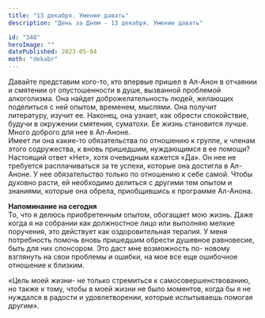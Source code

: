 ```yaml
---
title: "13 декабря. Умение давать"
description: "День за Днем - 13 декабря. Умение давать"

id: "348"
heroImage: ""
datePublished: 2023-05-04
moth: "dekabr"
---
```


Давайте представим кого-то, кто впервые пришел в Ал-Анон в отчаянии и смятении
от опустошенности в душе, вызванной проблемой алкоголизма. Она найдет
доброжелательность людей, желающих поделиться с ней опытом, временем, мыслями.
Она получит литературу, изучит ее. Наконец, она узнает, как обрести
спокойствие, будучи в окружении смятения, суматохи. Ее жизнь становится лучше.
Много доброго для нее в Ал-Аноне.  
Имеет ли она какие-то обязательства по отношению к группе, к членам этого
содружества, к вновь пришедшим, нуждающимся в ее помощи? Настоящий ответ
«Нет», хотя очевидным кажется «Да». Он нее не требуется расплачиваться за те
успехи, которые она достигла в Ал-Аноне. У нее обязательство только по
отношению к себе самой. Чтобы духовно расти, ей необходимо делиться с другими
тем опытом и знаниями, которые она обрела, приобщившись к программе Ал-Анона.

**Напоминание на сегодня**  
То, что я делюсь приобретенным опытом, обогащает мою жизнь. Даже когда я на
собрании как должностное лицо или выполняю мелкие поручения, это действует как
оздоровительная терапия. У меня потребность помочь вновь пришедшим обрести
душевное равновесие, быть для них спонсором. Это даст мне возможность по-
новому взглянуть на свои проблемы и ошибки, на мое все еще ошибочное отношение
к близким.

«Цель моей жизни- не только стремиться к самосовершенствованию, но также к
тому, чтобы в моей жизни не было моментов, когда бы я не нуждался в радости и
удовлетворении, которые испытываешь помогая другим».
